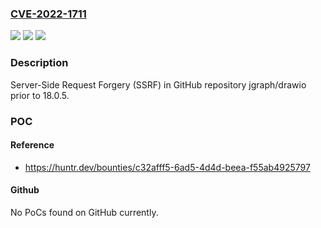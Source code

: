 ### [CVE-2022-1711](https://cve.mitre.org/cgi-bin/cvename.cgi?name=CVE-2022-1711)
![](https://img.shields.io/static/v1?label=Product&message=jgraph%2Fdrawio&color=blue)
![](https://img.shields.io/static/v1?label=Version&message=n%2Fa&color=blue)
![](https://img.shields.io/static/v1?label=Vulnerability&message=CWE-918%20Server-Side%20Request%20Forgery%20(SSRF)&color=brighgreen)

### Description

Server-Side Request Forgery (SSRF) in GitHub repository jgraph/drawio prior to 18.0.5.

### POC

#### Reference
- https://huntr.dev/bounties/c32afff5-6ad5-4d4d-beea-f55ab4925797

#### Github
No PoCs found on GitHub currently.


